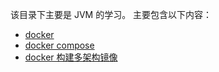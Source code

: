 该目录下主要是 JVM 的学习。
主要包含以下内容：

- [docker](docker/docker.md)
- [docker compose](docker/docker-compose.md)
- [docker 构建多架构镜像](docker/docker-buildx.md)
